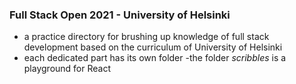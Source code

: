 ### Full Stack Open 2021 - University of Helsinki

- a practice directory for brushing up knowledge of  full stack development based on the curriculum of University of Helsinki
- each dedicated part has its own folder
-the folder *scribbles* is a playground for React